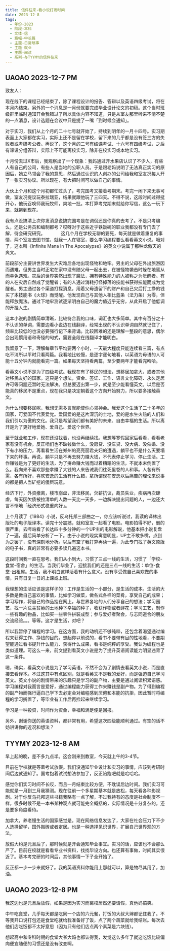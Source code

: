 ```yaml
---
title: 信件往来-看小说打发时间
date: 2023-12-8
tags:
  - 年份-2023
  - 阶段-本科
  - 文体-信
  - 篇幅-中长篇
  - 主题-日常琐事
  - 主题-就业
  - 主题-阅读
  - 系列-与TYYMY的信件往来
---
```


## UAOAO 2023-12-7 PM

致友人：

现在线下的课程已经结束了，除了课程设计的报告、答辩以及英语四级考试，将在本月内结束。另外的一个消息是一月份就要完成毕业设计论文的初稿。这个当时班级群里临时通知开会我错过了所以具体内容不知道，只是从室友那里听来不清不楚的一点消息，设计选题在会议中只是提了一嘴「到时候会通知」。

对于实习，我们从上个月的二十七号就开始了，持续到明年的一月十四号。实习期表面上大家都在实习，实际上还不是留在学校，留下来的几乎都是没有签三方的失败者或考研考公者。再说了，这个月的二号有结课考试、十六号有四级考试，之后有课设分组答辩，实际上不可能离校实习，除非在校实习或本地实习。

十月份去过X市后，我观察出了一个现象：我妈通过开水果店认识了不少人，有些人有自己的公司，有些人是当地的公职人员。于是跟老妈说明了无法真正实习的原因后，她立马领会了我的意思，然后通过认识的人创办的公司给我和室友况每人开了一张实习协议。所以现在，有大把时间可以做自己的事情。

大伙上个月和这个月初都忙过头了，考完国考又接着考期末。考完一闲下来无事可做，室友况提议玩泰拉瑞亚，结果就跟他玩了三四天。不得不说，这段时间过得挺开心，他玩召唤师我玩牧师，爽地一批。本打算考完期末就给你写信，这么一玩下来，就拖到现在。

我有点没搞清上次你发消息说搞完国考是在调侃还是你真的去考了。不是只考编么，还是公务员和编制都考？哎呀对于这些近乎铁饭碗的职业我都没有专门去了解，待会研究研究。
      
这几个月在学校无聊的要死，每天就是做着重复的事情，两个室友去图书馆，就我一人在寝室，要么学习编程要么看看英文小说。哦对了，这本叫《Infinite Mana In The Apocalypse》的英文小说属于那种龙傲天的爽文。

前段部分主要讲世界发生大灾难后各地出现怪物和地牢。男主的父母在外出旅游因而遇难，但男主当时正宅在家中没有随父母一起出去，在被怪物袭击时躲在地窖从而幸免遇难。灾后的世界突然出现了魔法，拥有特殊能力的人被称之为觉醒者。有的人在灾后自然成了觉醒者；有的人通过消耗打怪掉落的技能书获得技能而成为觉醒者。男主通过各个渠道打探消息，用着父母遗留下的财产和自己灾后打工挣的钱买了本技能书《火球》而觉醒。他发现自己与其他人相比蓝条（法力条）为零，但能释放魔法。通过下地牢测试逐渐明白自己的魔力值近乎无穷，从此开启了他低调的开挂人生。

这本小说的剧情简单清晰，比较符合我的口味，词汇也大多简单。其中有百分之十不认识的单词，需要边看小说边在线翻译，经常出现的不认识单词自然就记住了，频率比较低的也没必要强行记下来背诵。比较困难的还是理解一整段的意思，偶尔会出现惯用语和奇怪的句式，需要全段在线翻译才能明白。

我留意了一下，理解每章节平均要两个小时，一天最大程度只能连续看三篇，有点吃不消所以平时只看两篇。我看地比较慢，是逐字逐句地看，以英语为母语的人可能十五分钟内就能看完一篇。如果每天坚持看两篇，至少要两年才能看完哈哈。

看英文小说不是为了四级考试。我现在有了移民的想法，想移居加拿大，或者其他对移民友好的国家。这只是个想法，资金、签证、工作、语言文化障碍、永久定居许可等问题还暂时无法解决。但总要迈出第一步，就是至少能看懂英文。以后是否能真的移民不是重点，现在我只是决定朝着这个方向开始努力，所以要多接触英文。

为什么想要移民呢，我想无需多言就能使你心领神会。我爱这个生活了二十多年的国家，可爱国不代表爱党。爱国爱的是这片深沉的土地，爱的是水生火热的人们和我们引以为傲的文化。我只是希望我们都有美好的未来、自由幸福的生活。所以离开是为了更好地爱她、爱自己、爱这个世界。

至于就业和工作，现在还没找着，也没再继续找。我想等寒假回家后看看，看看老家有没有机会。反正咱们也不缺钱做什么，没房贷、没车贷、没大病、没催婚、没下有小的压力，再看看生活在郑州的亮亮丽君夫妇的遭遇，躺平也不是什么天要塌下来的坏事。再说，躺平只是不再去努力赚大钱，不代表停止学习、停止生活。工作赚钱是为了更好的生活，为了拼命赚大钱而过着糟蹋的生活，不就本末倒置了么。我向来不喜欢那些拿赚了大钱的人来告诫我们往死里卷的人和事。人各有所需、各有所好，喜欢安逸的生活有什么错，拿所谓现在安逸以后痛苦的理论来说事的都是把人当矿挖的傻屄玩意。

经济下行，外资撤离，楼市崩盘，非法移民，欠薪抗议，裁员失业，疾病再次肆虐，每天因欠债被拉清单的人数一天比一天多，一边解决提出问题的人，一边还大言不惭地「经济形式稳重向好」。

上个月读了《1984》小说，反乌托邦三部曲之一，你应该听说过，我读的译林出版社的电子版译本。读完十分震撼，就和室友一起看了电影。电影拍得不好，删的很严重。去哔站看了长达四十多分钟的一个UP主的电影解说，他基本把小说复盘了一遍，最后简单分析了一下。由于小说的现实寓意明显，UP主不敢多嘴，点到为之罢了，没有深刻地分析。以后有空了我打算再读一遍，为此专门找了英文原版的电子书，真的非常有必要多读几遍这本书。

这段时间我一直在思考。我们从小到大，习惯了三点一线的生活，习惯了「学校-食堂-宿舍」的生活。当我们毕业了，迎接我们的还是三点一线的生活：单位-食堂-出租屋。生活，我不明白这样活着有什么意义。没有享受做自己喜欢做的事情，只有日复一日的上课或上班。

我理想的生活应该是这样子的：工作是生活的一小部分，是生活的成本。生活的大多数是做自己喜欢的事情，比如学习做菜，做各式各样的菜肴，享受自己的成果；学习写作，将自己的作品挂在网上，与世界各地的人们分享自己的想法；学习园艺，找一片荒芜贫瘠的土地种下幸福的种子，收获作物或者鲜花；学习工艺，制作一些有趣的物品，比如买一些零件拼装成型；参与爱好者聚会，与志同道合的朋友交流经验。。。等等。这才是生活，对吧？

所以我暂停了编程的学习。在这方面，我的动机还不够纯粹，还包含着渴望通过编程来获得工作、挣钱的目的。想起你以前说的，看书不要带有目的性地看，不要期望能通过看书提升什么能力、获得什么成果，看书是纯粹的享受。我认为编程也是类似道理。可这么一来，前文提到看英文小说是为了提升英语阅读能力明显违背了这一条件。

嗯，确实，看英文小说是为了学习英语，不然不会为了剧情去看英文小说，而是直接去看译本。不过这其中有点区别，就是看英文不是我的爱好，而是强迫自己学习英文。英文小说的剧情带来的乐趣只是学习的副产物，主要是通过阅读积累语感。学习编程对我而言是爱好，通过编程能力获得工作来赚钱是副产物。为了得到编程的副产物而强行逼自己学下去必定会对编程感到厌倦和本能的抗拒，因此暂时将编程的学习搁置了，等毕业有工作后再捡起来继续学习。

学习是一种投资，时间作为资金，幸福和满足便是回报。

另外，谢谢你送的英语资料，都非常有用，希望这次四级能顺利通过。有空的话不妨讲讲你的近况和想法？

## TYYMY 2023-12-8 AM

早上起的晚，差不多九点半。这会刚来到教室，今天就上午的3-4节。

目前在学校就是等着考试放假。我们没通知毕业设计和实习的事情，应该到考研时间后边就通知了。国考抱着试试想法参加了，反正陪跑吧就是哈哈哈。

感觉你们实习时间不长哎，而且一月结束比较方便，不耽误后边时间。我们实习可能就是一月到三月我猜测。现在往前一个多星期基本就是放松，每天看各种影视剧。对于你反乌托邦这些书籍我略有一点了解，不过我持有的态度是社会制度不一样，很多时候不是一本书某种观点就可能完全概括的，实际情况是十分复杂的。还是要多角度看待。

加拿大，养老慢生活的国家感觉是。现在网络信息发达了，大家在社会压力下不少人选择留学，国外搬砖或者定居。也是一种选择见识世界，扩展自己世界观的方法。

放假大约是元旦后了，那时候就是开会通知毕业事宜。实习的话，应该也不会那么严了。目前在校就是看看专业书资料，找找毕设方向。也还算有事做，时间其实很近了。基本考完研的时间后，其他事情一下子全开始了。

反正都一步一步来就好了。我的英语资料你能用上那就可以，算是物尽其用了，加油。

## UAOAO 2023-12-8 PM

我这边也是元旦后放假，如果是因为实习而离校居然还要请假，真他妈搞笑。

中午吃食堂，几乎每天都是吃同一个店的六元餐，打饭的大叔大婶都记住我了。不等我开口说打包还是食堂吃就给我准备好了饭，点了两个蔬菜就给我结账。每次去他们店吃饭都不太好意思（因为只有他们店点两个素菜是六块钱）。

想起高中和专科时期的食堂大爷大妈也都认得我，发觉这么多年了就这吃饭比较偏向便宜随便的习惯还是没有改变啊。

